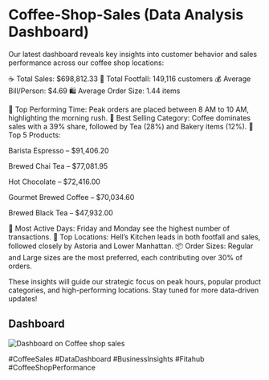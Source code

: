 # Coffee-Shop-Sales (Data Analysis Dashboard)
Our latest dashboard reveals key insights into customer behavior and sales performance across our coffee shop locations:

☕ Total Sales: $698,812.33
👣 Total Footfall: 149,116 customers
💰 Average Bill/Person: $4.69
🛍️ Average Order Size: 1.44 items

🔹 Top Performing Time: Peak orders are placed between 8 AM to 10 AM, highlighting the morning rush.
🔹 Best Selling Category: Coffee dominates sales with a 39% share, followed by Tea (28%) and Bakery items (12%).
🔹 Top 5 Products:

Barista Espresso – $91,406.20

Brewed Chai Tea – $77,081.95

Hot Chocolate – $72,416.00

Gourmet Brewed Coffee – $70,034.60

Brewed Black Tea – $47,932.00

📅 Most Active Days: Friday and Monday see the highest number of transactions.
📍 Top Locations: Hell’s Kitchen leads in both footfall and sales, followed closely by Astoria and Lower Manhattan.
📦 Order Sizes: Regular and Large sizes are the most preferred, each contributing over 30% of orders.

These insights will guide our strategic focus on peak hours, popular product categories, and high-performing locations. Stay tuned for more data-driven updates!

## Dashboard
![Dashboard on Coffee shop sales](https://github.com/user-attachments/assets/fb05f9bf-e798-4642-a025-aa7031c245ed)


#CoffeeSales #DataDashboard #BusinessInsights #Fitahub #CoffeeShopPerformance
